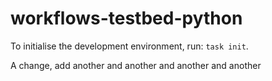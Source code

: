 # workflows-testbed-python

To initialise the development environment, run: `task init`.

A change, add another and another and another and another
